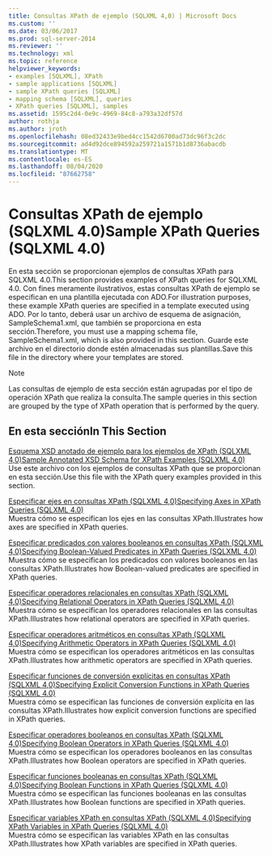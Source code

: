 ```yaml
---
title: Consultas XPath de ejemplo (SQLXML 4,0) | Microsoft Docs
ms.custom: ''
ms.date: 03/06/2017
ms.prod: sql-server-2014
ms.reviewer: ''
ms.technology: xml
ms.topic: reference
helpviewer_keywords:
- examples [SQLXML], XPath
- sample applications [SQLXML]
- sample XPath queries [SQLXML]
- mapping schema [SQLXML], queries
- XPath queries [SQLXML], samples
ms.assetid: 1595c2d4-0e9c-4969-84c8-a793a32df57d
author: rothja
ms.author: jroth
ms.openlocfilehash: 08ed32433e9bed4cc1542d6700ad73dc96f3c2dc
ms.sourcegitcommit: ad4d92dce894592a259721a1571b1d8736abacdb
ms.translationtype: MT
ms.contentlocale: es-ES
ms.lasthandoff: 08/04/2020
ms.locfileid: "87662758"
---
```

# <a name="sample-xpath-queries-sqlxml-40"></a><span data-ttu-id="ddcac-102">Consultas XPath de ejemplo (SQLXML 4.0)</span><span class="sxs-lookup"><span data-stu-id="ddcac-102">Sample XPath Queries (SQLXML 4.0)</span></span>
  <span data-ttu-id="ddcac-103">En esta sección se proporcionan ejemplos de consultas XPath para SQLXML 4.0.</span><span class="sxs-lookup"><span data-stu-id="ddcac-103">This section provides examples of XPath queries for SQLXML 4.0.</span></span> <span data-ttu-id="ddcac-104">Con fines meramente ilustrativos, estas consultas XPath de ejemplo se especifican en una plantilla ejecutada con ADO.</span><span class="sxs-lookup"><span data-stu-id="ddcac-104">For illustration purposes, these example XPath queries are specified in a template executed using ADO.</span></span> <span data-ttu-id="ddcac-105">Por lo tanto, deberá usar un archivo de esquema de asignación, SampleSchema1.xml, que también se proporciona en esta sección.</span><span class="sxs-lookup"><span data-stu-id="ddcac-105">Therefore, you must use a mapping schema file, SampleSchema1.xml, which is also provided in this section.</span></span> <span data-ttu-id="ddcac-106">Guarde este archivo en el directorio donde estén almacenadas sus plantillas.</span><span class="sxs-lookup"><span data-stu-id="ddcac-106">Save this file in the directory where your templates are stored.</span></span>  
  
> [!NOTE]  
>  <span data-ttu-id="ddcac-107">Las consultas de ejemplo de esta sección están agrupadas por el tipo de operación XPath que realiza la consulta.</span><span class="sxs-lookup"><span data-stu-id="ddcac-107">The sample queries in this section are grouped by the type of XPath operation that is performed by the query.</span></span>  
  
## <a name="in-this-section"></a><span data-ttu-id="ddcac-108">En esta sección</span><span class="sxs-lookup"><span data-stu-id="ddcac-108">In This Section</span></span>  
 [<span data-ttu-id="ddcac-109">Esquema XSD anotado de ejemplo para los ejemplos de XPath &#40;SQLXML 4,0&#41;</span><span class="sxs-lookup"><span data-stu-id="ddcac-109">Sample Annotated XSD Schema for XPath Examples &#40;SQLXML 4.0&#41;</span></span>](sample-annotated-xsd-schema-for-xpath-examples-sqlxml-4-0.md)  
 <span data-ttu-id="ddcac-110">Use este archivo con los ejemplos de consultas XPath que se proporcionan en esta sección.</span><span class="sxs-lookup"><span data-stu-id="ddcac-110">Use this file with the XPath query examples provided in this section.</span></span>  
  
 [<span data-ttu-id="ddcac-111">Especificar ejes en consultas XPath &#40;SQLXML 4,0&#41;</span><span class="sxs-lookup"><span data-stu-id="ddcac-111">Specifying Axes in XPath Queries &#40;SQLXML 4.0&#41;</span></span>](specifying-axes-in-xpath-queries-sqlxml-4-0.md)  
 <span data-ttu-id="ddcac-112">Muestra cómo se especifican los ejes en las consultas XPath.</span><span class="sxs-lookup"><span data-stu-id="ddcac-112">Illustrates how axes are specified in XPath queries.</span></span>  
  
 [<span data-ttu-id="ddcac-113">Especificar predicados con valores booleanos en consultas XPath &#40;SQLXML 4,0&#41;</span><span class="sxs-lookup"><span data-stu-id="ddcac-113">Specifying Boolean-Valued Predicates in XPath Queries &#40;SQLXML 4.0&#41;</span></span>](specifying-boolean-valued-predicates-in-xpath-queries-sqlxml-4-0.md)  
 <span data-ttu-id="ddcac-114">Muestra cómo se especifican los predicados con valores booleanos en las consultas XPath.</span><span class="sxs-lookup"><span data-stu-id="ddcac-114">Illustrates how Boolean-valued predicates are specified in XPath queries.</span></span>  
  
 [<span data-ttu-id="ddcac-115">Especificar operadores relacionales en consultas XPath &#40;SQLXML 4,0&#41;</span><span class="sxs-lookup"><span data-stu-id="ddcac-115">Specifying Relational Operators in XPath Queries &#40;SQLXML 4.0&#41;</span></span>](specifying-relational-operators-in-xpath-queries-sqlxml-4-0.md)  
 <span data-ttu-id="ddcac-116">Muestra cómo se especifican los operadores relacionales en las consultas XPath.</span><span class="sxs-lookup"><span data-stu-id="ddcac-116">Illustrates how relational operators are specified in XPath queries.</span></span>  
  
 [<span data-ttu-id="ddcac-117">Especificar operadores aritméticos en consultas XPath &#40;SQLXML 4,0&#41;</span><span class="sxs-lookup"><span data-stu-id="ddcac-117">Specifying Arithmetic Operators in XPath Queries &#40;SQLXML 4.0&#41;</span></span>](specifying-arithmetic-operators-in-xpath-queries-sqlxml-4-0.md)  
 <span data-ttu-id="ddcac-118">Muestra cómo se especifican los operadores aritméticos en las consultas XPath.</span><span class="sxs-lookup"><span data-stu-id="ddcac-118">Illustrates how arithmetic operators are specified in XPath queries.</span></span>  
  
 [<span data-ttu-id="ddcac-119">Especificar funciones de conversión explícitas en consultas XPath &#40;SQLXML 4,0&#41;</span><span class="sxs-lookup"><span data-stu-id="ddcac-119">Specifying Explicit Conversion Functions in XPath Queries &#40;SQLXML 4.0&#41;</span></span>](specifying-explicit-conversion-functions-in-xpath-queries-sqlxml-4-0.md)  
 <span data-ttu-id="ddcac-120">Muestra cómo se especifican las funciones de conversión explícita en las consultas XPath.</span><span class="sxs-lookup"><span data-stu-id="ddcac-120">Illustrates how explicit conversion functions are specified in XPath queries.</span></span>  
  
 [<span data-ttu-id="ddcac-121">Especificar operadores booleanos en consultas XPath &#40;SQLXML 4,0&#41;</span><span class="sxs-lookup"><span data-stu-id="ddcac-121">Specifying Boolean Operators in XPath Queries &#40;SQLXML 4.0&#41;</span></span>](specifying-boolean-operators-in-xpath-queries-sqlxml-4-0.md)  
 <span data-ttu-id="ddcac-122">Muestra cómo se especifican los operadores booleanos en las consultas XPath.</span><span class="sxs-lookup"><span data-stu-id="ddcac-122">Illustrates how Boolean operators are specified in XPath queries.</span></span>  
  
 [<span data-ttu-id="ddcac-123">Especificar funciones booleanas en consultas XPath &#40;SQLXML 4,0&#41;</span><span class="sxs-lookup"><span data-stu-id="ddcac-123">Specifying Boolean Functions in XPath Queries &#40;SQLXML 4.0&#41;</span></span>](specifying-boolean-functions-in-xpath-queries-sqlxml-4-0.md)  
 <span data-ttu-id="ddcac-124">Muestra cómo se especifican las funciones booleanas en las consultas XPath.</span><span class="sxs-lookup"><span data-stu-id="ddcac-124">Illustrates how Boolean functions are specified in XPath queries.</span></span>  
  
 [<span data-ttu-id="ddcac-125">Especificar variables XPath en consultas XPath &#40;SQLXML 4,0&#41;</span><span class="sxs-lookup"><span data-stu-id="ddcac-125">Specifying XPath Variables in XPath Queries &#40;SQLXML 4.0&#41;</span></span>](specifying-xpath-variables-in-xpath-queries-sqlxml-4-0.md)  
 <span data-ttu-id="ddcac-126">Muestra cómo se especifican las variables XPath en las consultas XPath.</span><span class="sxs-lookup"><span data-stu-id="ddcac-126">Illustrates how XPath variables are specified in XPath queries.</span></span>  
  
  
